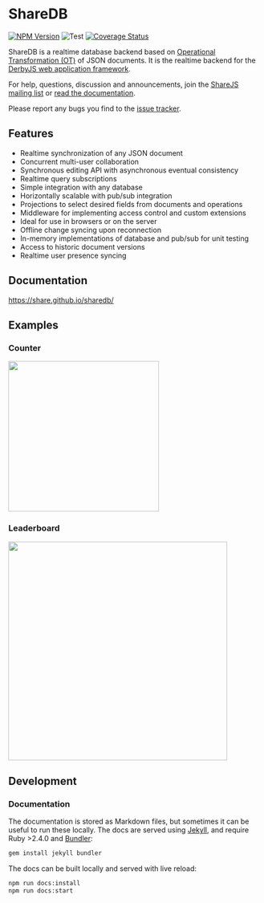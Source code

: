 # ShareDB

  [![NPM Version](https://img.shields.io/npm/v/sharedb.svg)](https://npmjs.org/package/sharedb)
  ![Test](https://github.com/share/sharedb/workflows/Test/badge.svg)
  [![Coverage Status](https://coveralls.io/repos/github/share/sharedb/badge.svg?branch=master)](https://coveralls.io/github/share/sharedb?branch=master)

ShareDB is a realtime database backend based on [Operational Transformation
(OT)](https://en.wikipedia.org/wiki/Operational_transformation) of JSON
documents. It is the realtime backend for the [DerbyJS web application
framework](http://derbyjs.com/).

For help, questions, discussion and announcements, join the [ShareJS mailing
list](https://groups.google.com/forum/?fromgroups#!forum/sharejs) or [read the documentation](https://share.github.io/sharedb/
).

Please report any bugs you find to the [issue
tracker](https://github.com/share/sharedb/issues).

## Features

 - Realtime synchronization of any JSON document
 - Concurrent multi-user collaboration
 - Synchronous editing API with asynchronous eventual consistency
 - Realtime query subscriptions
 - Simple integration with any database
 - Horizontally scalable with pub/sub integration
 - Projections to select desired fields from documents and operations
 - Middleware for implementing access control and custom extensions
 - Ideal for use in browsers or on the server
 - Offline change syncing upon reconnection
 - In-memory implementations of database and pub/sub for unit testing
 - Access to historic document versions
 - Realtime user presence syncing

## Documentation

https://share.github.io/sharedb/

## Examples

### Counter

[<img src="examples/counter/demo.gif" height="300">](examples/counter)

### Leaderboard

[<img src="examples/leaderboard/demo.gif" height="436">](examples/leaderboard)

## Development

### Documentation

The documentation is stored as Markdown files, but sometimes it can be useful to run these locally. The docs are served using [Jekyll](https://jekyllrb.com/), and require Ruby >2.4.0 and [Bundler](https://bundler.io/):

```bash
gem install jekyll bundler
```

The docs can be built locally and served with live reload:

```bash
npm run docs:install
npm run docs:start
```
